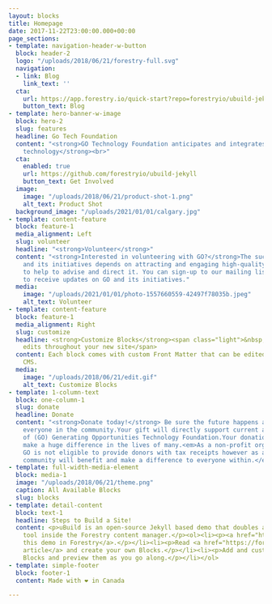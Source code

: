 ```yaml
---
layout: blocks
title: Homepage
date: 2017-11-22T23:00:00.000+00:00
page_sections:
- template: navigation-header-w-button
  block: header-2
  logo: "/uploads/2018/06/21/forestry-full.svg"
  navigation:
  - link: Blog
    link_text: ''
  cta:
    url: https://app.forestry.io/quick-start?repo=forestryio/ubuild-jekyll&provider=github&engine=jekyll
    button_text: Blog
- template: hero-banner-w-image
  block: hero-2
  slug: features
  headline: Go Tech Foundation
  content: "<strong>GO Technology Foundation anticipates and integrates disruptive
    technology</strong><br>"
  cta:
    enabled: true
    url: https://github.com/forestryio/ubuild-jekyll
    button_text: Get Involved
  image:
    image: "/uploads/2018/06/21/product-shot-1.png"
    alt_text: Product Shot
  background_image: "/uploads/2021/01/01/calgary.jpg"
- template: content-feature
  block: feature-1
  media_alignment: Left
  slug: volunteer
  headline: "<strong>Volunteer</strong>"
  content: "<strong>Interested in volunteering with GO?</strong>The success of GO
    and its initiatives depends on attracting and engaging high-quality volunteers
    to help to advise and direct it. You can sign-up to our mailing list (see below)
    to receive updates on GO and its initiatives."
  media:
    image: "/uploads/2021/01/01/photo-1557660559-42497f78035b.jpeg"
    alt_text: Volunteer
- template: content-feature
  block: feature-1
  media_alignment: Right
  slug: customize
  headline: <strong>Customize Blocks</strong><span class="light">&nbsp;to make quick
    edits throughout your new site</span>
  content: Each block comes with custom Front Matter that can be edited in Forestry
    CMS.
  media:
    image: "/uploads/2018/06/21/edit.gif"
    alt_text: Customize Blocks
- template: 1-column-text
  block: one-column-1
  slug: donate
  headline: Donate
  content: "<strong>Donate today!</strong> Be sure the future happens and supports
    everyone in the community.Your gift will directly support current and future initiatives
    of (GO) Generating Opportunities Technology Foundation.Your donation today will
    make a huge difference in the lives of many.<em>As a non-profit organization,
    GO is not eligible to provide donors with tax receipts however as a member, the
    community will benefit and make a difference to everyone within.</em>"
- template: full-width-media-element
  block: media-1
  image: "/uploads/2018/06/21/theme.png"
  caption: All Available Blocks
  slug: blocks
- template: detail-content
  block: text-1
  headline: Steps to Build a Site!
  content: <p>uBuild is an open-source Jekyll based demo that doubles as a builder
    tool inside the Forestry content manager.</p><ol><li><p><a href="https://app.forestry.io/quick-start?repo=forestryio/ubuild-jekyll&provider=github&engine=jekyll">Import
    this demo in Forestry</a>.</p></li><li><p>Read <a href="https://forestry.io/blog/ubuild-a-new-theme-for-static-sites-using-blocks/">our
    article</a> and create your own Blocks.</p></li><li><p>Add and customize the available
    Blocks and preview them as you go along.</p></li></ol>
- template: simple-footer
  block: footer-1
  content: Made with ❤︎ in Canada

---
```


